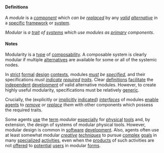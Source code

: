 #### Definitions

A *module* is a *[component](https://github.com/gcassel/Modular-Organization-Terminology/blob/master/terms/component.md)* which *can be [replaced](https://github.com/gcassel/Modular-Organization-Terminology/blob/master/terms/replace.md)* by any *[valid](https://github.com/gcassel/Modular-Organization-Terminology/blob/master/terms/valid.md) [alternative](https://github.com/gcassel/Modular-Organization-Terminology/blob/master/terms/alternative.md)* in a [specific](https://github.com/gcassel/Modular-Organization-Terminology/blob/master/terms/specific.md) [framework](https://github.com/gcassel/Modular-Organization-Terminology/blob/master/terms/framework.md) or [system](https://github.com/gcassel/Modular-Organization-Terminology/blob/master/terms/system.md).  

*Modular* is *a [trait](https://github.com/gcassel/Modular-Organization-Terminology/blob/master/terms/trait.md) of [systems](https://github.com/gcassel/Modular-Organization-Terminology/blob/master/terms/system.md) which use modules as [primary](https://github.com/gcassel/Modular-Organization-Terminology/blob/master/terms/base.md) components*.
 
#### Notes

Modularity is a [type](https://github.com/gcassel/Modular-Organization-Terminology/blob/master/terms/type.md) of [composability](https://github.com/gcassel/Modular-Organization-Terminology/blob/master/terms/composable.md).  A composable system is clearly modular if multiple [alternatives](https://github.com/gcassel/Modular-Organization-Terminology/blob/master/terms/alternative.md) are available for some or all of the systemic nodes.

In [strict](https://github.com/gcassel/Modular-Organization-Terminology/blob/master/terms/strict.md) [formal](https://github.com/gcassel/Modular-Organization-Terminology/blob/master/terms/form.md) [design](https://github.com/gcassel/Modular-Organization-Terminology/blob/master/terms/design.md) [contexts](https://github.com/gcassel/Modular-Organization-Terminology/blob/master/terms/context.md), modules *[must](https://github.com/gcassel/Modular-Organization-Terminology/blob/master/terms/shall.md) be [specified](https://github.com/gcassel/Modular-Organization-Terminology/blob/master/terms/specification.md)*, and their specifications *must [indicate](https://github.com/gcassel/Modular-Organization-Terminology/blob/master/terms/indicate.md) [required](https://github.com/gcassel/Modular-Organization-Terminology/blob/master/terms/require.md) [traits](https://github.com/gcassel/Modular-Organization-Terminology/blob/master/terms/trait.md)*.  Clear [definitions](https://github.com/gcassel/Modular-Organization-Terminology/blob/master/terms/define.md) [facilitate](https://github.com/gcassel/Modular-Organization-Terminology/blob/master/terms/facilitate.md) the [independent](https://github.com/gcassel/Modular-Organization-Terminology/blob/master/terms/independent.md) [development](https://github.com/gcassel/Modular-Organization-Terminology/blob/master/terms/develop.md) of valid alternative modules.  However, to create highly useful modularity, specifications must be relatively [generic](https://github.com/gcassel/Modular-Organizing-Terminology/blob/master/terms/generic.md).

Crucially, the (explicitly or [implicitly](https://github.com/gcassel/Modular-Organization-Terminology/blob/master/terms/imply.md) [indicated](https://github.com/gcassel/Modular-Organization-Terminology/blob/master/terms/indicate.md)) *[interfaces](https://github.com/gcassel/Modular-Organization-Terminology/blob/master/terms/interface.md)* of modules [enable](https://github.com/gcassel/Modular-Organization-Terminology/blob/master/terms/enable.md) [agents](https://github.com/gcassel/Modular-Organization-Terminology/blob/master/terms/agent.md) to *[remove](https://github.com/gcassel/Modular-Organization-Terminology/blob/master/terms/remove.md) or [replace](https://github.com/gcassel/Modular-Organization-Terminology/blob/master/terms/replace.md) them* with other components which possess the required traits.
 
Some agents [use](https://github.com/gcassel/Modular-Organization-Terminology/blob/master/terms/use.md) the [term](https://github.com/gcassel/Modular-Organization-Terminology/blob/master/terms/term.md) *modular* [especially](https://github.com/gcassel/Modular-Organization-Terminology/blob/master/terms/specialize.md) for [physical](https://github.com/gcassel/Modular-Organization-Terminology/blob/master/terms/physical.md) [tools](https://github.com/gcassel/Modular-Organization-Terminology/blob/master/terms/tool.md) and, by extension, the design of systems of modular physical tools.  However, modular design is common in [software](https://github.com/gcassel/Modular-Organization-Terminology/blob/master/terms/software.md) [development](https://github.com/gcassel/Modular-Organization-Terminology/blob/master/terms/development.md).  Also, agents often use at least somewhat modular *[creative](https://github.com/gcassel/Modular-Organization-Terminology/blob/master/terms/create.md) [techniques](https://github.com/gcassel/Modular-Organization-Terminology/blob/master/terms/technique.md)* to pursue [complex](https://github.com/gcassel/Modular-Organization-Terminology/blob/master/terms/complex.md) [goals](https://github.com/gcassel/Modular-Organization-Terminology/blob/master/terms/goal.md) in many [specialized](https://github.com/gcassel/Modular-Organization-Terminology/blob/master/terms/specialize.md) [activities](https://github.com/gcassel/Modular-Organization-Terminology/blob/master/terms/activity.md), even when the [products](https://github.com/gcassel/Modular-Organization-Terminology/blob/master/terms/produce.md) of such activities are not [offered](https://github.com/gcassel/Modular-Organization-Terminology/blob/master/terms/offer.md) to [potential](https://github.com/gcassel/Modular-Organization-Terminology/blob/master/terms/potential.md) [users](https://github.com/gcassel/Modular-Organization-Terminology/blob/master/terms/user.md) in modular [forms](https://github.com/gcassel/Modular-Organization-Terminology/blob/master/terms/form.md).
